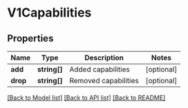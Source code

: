 # V1Capabilities

## Properties
Name | Type | Description | Notes
------------ | ------------- | ------------- | -------------
**add** | **string[]** | Added capabilities | [optional] 
**drop** | **string[]** | Removed capabilities | [optional] 

[[Back to Model list]](../README.md#documentation-for-models) [[Back to API list]](../README.md#documentation-for-api-endpoints) [[Back to README]](../README.md)


